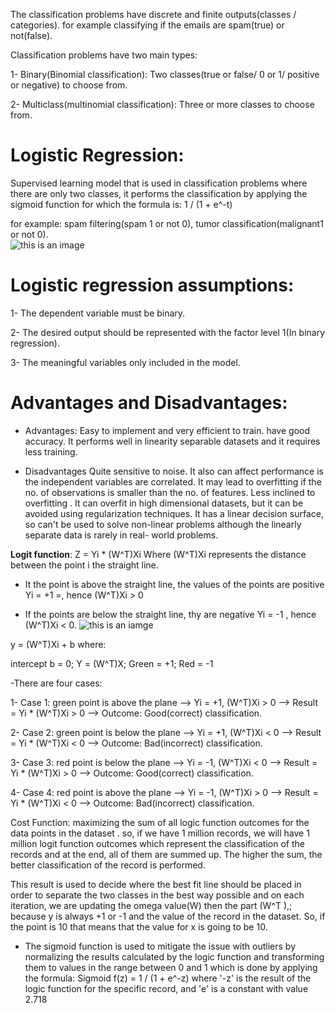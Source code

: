 The classification problems have discrete and finite outputs(classes / categories). for example classifying if the emails are spam(true) or not(false).

Classification problems have two main types:

1- Binary(Binomial classification): Two classes(true or false/ 0 or 1/ positive or negative) to choose from.

2- Multiclass(multinomial classification): Three or more classes to choose from.

# Logistic Regression:
Supervised learning model that is used in classification problems where there are only two classes, it performs the classification by applying the sigmoid function for which the formula is: 1 / (1 + e^-t)

for example: spam filtering(spam 1 or not 0), tumor classification(malignant1 or not 0).  
![this is an image](https://encrypted-tbn0.gstatic.com/images?q=tbn:ANd9GcRHBGRDSE_WZkkZp_gOlfnjCa2UW5lvj4XmWt6uMJtlvcxpFwNnXFsc2spjTRxgRtyYgak&usqp=CAU)

# Logistic regression assumptions:
1- The dependent variable must be binary.

2- The desired output should be represented with the factor level 1(In binary regression).

3- The meaningful variables only included in the model.

# Advantages and Disadvantages:
- Advantages:
Easy to implement and very efficient to train.
have good accuracy. 
It performs well in linearity separable datasets and it requires less training.

- Disadvantages
Quite sensitive to noise.
It also can affect performance is the independent variables are correlated.
It may lead to overfitting if the no. of observations is smaller than the no. of features.
Less inclined to overfitting . It can overfit in high dimensional datasets, but it can be avoided using regularization techniques.
It has a linear decision surface, so can't be used to solve non-linear problems although the linearly separate data is rarely in real- world problems.

**Logit function**: Z = Yi * (W^T)Xi
Where (W^T)Xi represents the distance between the point i the straight line.

- It the point is above the straight line, the values of the points are positive Yi = +1 =, hence (W^T)Xi > 0

- If the points are below the straight line, thy are negative Yi = -1 , hence (W^T)Xi < 0.
![this is an iamge](https://drive.google.com/file/d/1BhnetWSCKRpo7dq1x7B5beSRacAPSTMK/view?usp=sharing)

y = (W^T)Xi + b where:

intercept b = 0; Y = (W^T)X; Green = +1; Red = -1

-There are four cases:

1- Case 1: green point is above the plane --> Yi = +1, (W^T)Xi > 0 --> Result = Yi * (W^T)Xi > 0 --> Outcome: Good(correct) classification.

2- Case 2: green point is below the plane --> Yi = +1, (W^T)Xi < 0 --> Result = Yi * (W^T)Xi < 0 --> Outcome: Bad(incorrect) classification.

3- Case 3: red point is below the plane --> Yi = -1, (W^T)Xi < 0 --> Result = Yi * (W^T)Xi > 0 --> Outcome: Good(correct) classification.

4- Case 4: red point is above the plane --> Yi = -1, (W^T)Xi > 0 --> Result = Yi * (W^T)Xi < 0 --> Outcome: Bad(incorrect) classification.

Cost Function: maximizing the sum of all logic function outcomes for the data points in the dataset . so, if we have 1 million records, we will have 1 million logit function outcomes which represent the classification of the records and at the end, all of them are summed up. The higher the sum, the better classification of the record is performed.

This result is used to decide where the best fit line should be placed in order to separate the two classes in the best way possible and on each iteration, we are updating the omega value(W) then the part (W^T ),; because y is always +1 or -1 and the value of the record in the dataset. So, if the point is 10 that means that the value for x is going to be 10.

- The sigmoid function is used to mitigate the issue with outliers by normalizing the results calculated by the logic function and transforming them to values in the range between 0 and 1 which is done by applying the formula: Sigmoid f(z) = 1 / (1 + e^-z) where '-z' is the result of the logic function for the specific record, and 'e' is a constant with value 2.718  
